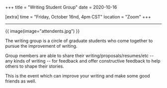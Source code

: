 +++
title = "Writing Student Group"
date = 2020-10-16

[extra]
time = "Friday, October 16nd, 4pm CST"
location = "Zoom"
+++

---

{{ image(image="attendents.jpg") }}

The writing group is a circle of graduate students who come together to pursue the improvement of writing.

Group members are able to share their writing/proposals/resumes/etc -- any kinds of writing -- for feedback and offer constructive feedback to help others to shape their stories.

This is the event which can improve your writing and make some good friends as well.
